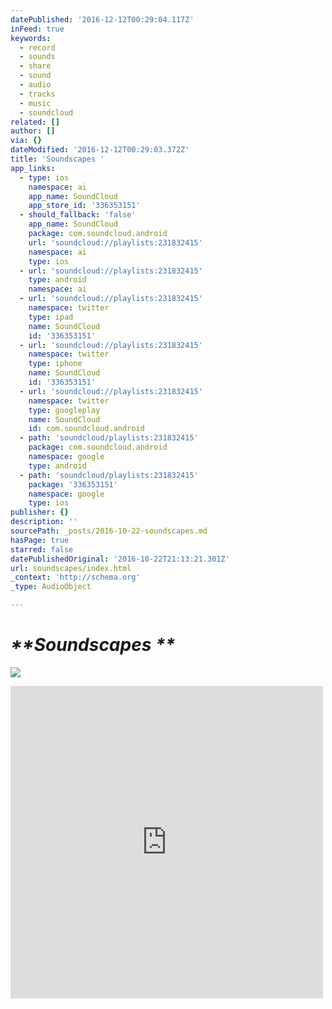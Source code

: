 ```yaml
---
datePublished: '2016-12-12T00:29:04.117Z'
inFeed: true
keywords:
  - record
  - sounds
  - share
  - sound
  - audio
  - tracks
  - music
  - soundcloud
related: []
author: []
via: {}
dateModified: '2016-12-12T00:29:03.372Z'
title: 'Soundscapes '
app_links:
  - type: ios
    namespace: ai
    app_name: SoundCloud
    app_store_id: '336353151'
  - should_fallback: 'false'
    app_name: SoundCloud
    package: com.soundcloud.android
    url: 'soundcloud://playlists:231832415'
    namespace: ai
    type: ios
  - url: 'soundcloud://playlists:231832415'
    type: android
    namespace: ai
  - url: 'soundcloud://playlists:231832415'
    namespace: twitter
    type: ipad
    name: SoundCloud
    id: '336353151'
  - url: 'soundcloud://playlists:231832415'
    namespace: twitter
    type: iphone
    name: SoundCloud
    id: '336353151'
  - url: 'soundcloud://playlists:231832415'
    namespace: twitter
    type: googleplay
    name: SoundCloud
    id: com.soundcloud.android
  - path: 'soundcloud/playlists:231832415'
    package: com.soundcloud.android
    namespace: google
    type: android
  - path: 'soundcloud/playlists:231832415'
    package: '336353151'
    namespace: google
    type: ios
publisher: {}
description: ''
sourcePath: _posts/2016-10-22-soundscapes.md
hasPage: true
starred: false
datePublishedOriginal: '2016-10-22T21:13:21.301Z'
url: soundscapes/index.html
_context: 'http://schema.org'
_type: AudioObject

---
```

# _**Soundscapes **_
![](https://the-grid-user-content.s3-us-west-2.amazonaws.com/05a1ed52-8c22-4b0a-bef8-c3c1701b7ed9.png)

<iframe src="https://cdn.embedly.com/widgets/media.html?src=https%3A%2F%2Fw.soundcloud.com%2Fplayer%2F%3Fvisual%3Dtrue%26url%3Dhttp%253A%252F%252Fapi.soundcloud.com%252Fplaylists%252F231832415%26show_artwork%3Dtrue&amp;url=https%3A%2F%2Fsoundcloud.com%2Fpatrick-housen%2Fsets%2Fsoundscapes&amp;image=http%3A%2F%2Fi1.sndcdn.com%2Fartworks-000190201480-dtyeep-t500x500.jpg&amp;key=b7d04c9b404c499eba89ee7072e1c4f7&amp;type=text%2Fhtml&amp;schema=soundcloud" width="500" height="500" scrolling="no" frameborder="0" allowfullscreen="" style=""></iframe>